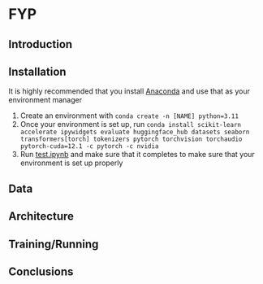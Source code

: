 # FYP

## Introduction

## Installation

It is highly recommended that you install [Anaconda](https://www.anaconda.com/) and use that as your environment manager

1. Create an environment with `conda create -n [NAME] python=3.11`
2. Once your environment is set up, run `conda install scikit-learn accelerate ipywidgets evaluate huggingface_hub datasets seaborn transformers[torch] tokenizers pytorch torchvision torchaudio pytorch-cuda=12.1 -c pytorch -c nvidia`
3. Run [test.ipynb](/FYP/notebooks/test.ipynb) and make sure that it completes to make sure that your environment is set up properly

## Data

## Architecture

## Training/Running

## Conclusions
